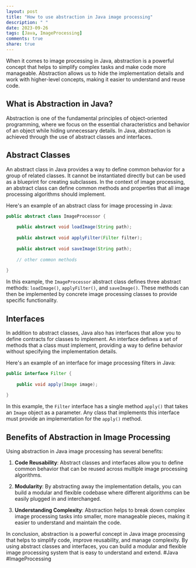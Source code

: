 ```yaml
---
layout: post
title: "How to use abstraction in Java image processing"
description: " "
date: 2023-09-26
tags: [Java, ImageProcessing]
comments: true
share: true
---
```


When it comes to image processing in Java, abstraction is a powerful concept that helps to simplify complex tasks and make code more manageable. Abstraction allows us to hide the implementation details and work with higher-level concepts, making it easier to understand and reuse code.

## What is Abstraction in Java?

Abstraction is one of the fundamental principles of object-oriented programming, where we focus on the essential characteristics and behavior of an object while hiding unnecessary details. In Java, abstraction is achieved through the use of abstract classes and interfaces.

## Abstract Classes

An abstract class in Java provides a way to define common behavior for a group of related classes. It cannot be instantiated directly but can be used as a blueprint for creating subclasses. In the context of image processing, an abstract class can define common methods and properties that all image processing algorithms should implement.

Here's an example of an abstract class for image processing in Java:

```java
public abstract class ImageProcessor {
    
    public abstract void loadImage(String path);
    
    public abstract void applyFilter(Filter filter);
    
    public abstract void saveImage(String path);
    
    // other common methods
    
}
```

In this example, the `ImageProcessor` abstract class defines three abstract methods: `loadImage()`, `applyFilter()`, and `saveImage()`. These methods can then be implemented by concrete image processing classes to provide specific functionality.

## Interfaces

In addition to abstract classes, Java also has interfaces that allow you to define contracts for classes to implement. An interface defines a set of methods that a class must implement, providing a way to define behavior without specifying the implementation details.

Here's an example of an interface for image processing filters in Java:

```java
public interface Filter {
    
    public void apply(Image image);
    
}
```

In this example, the `Filter` interface has a single method `apply()` that takes an `Image` object as a parameter. Any class that implements this interface must provide an implementation for the `apply()` method.

## Benefits of Abstraction in Image Processing

Using abstraction in Java image processing has several benefits:

1. **Code Reusability**: Abstract classes and interfaces allow you to define common behavior that can be reused across multiple image processing algorithms.

2. **Modularity**: By abstracting away the implementation details, you can build a modular and flexible codebase where different algorithms can be easily plugged in and interchanged.

3. **Understanding Complexity**: Abstraction helps to break down complex image processing tasks into smaller, more manageable pieces, making it easier to understand and maintain the code.

In conclusion, abstraction is a powerful concept in Java image processing that helps to simplify code, improve reusability, and manage complexity. By using abstract classes and interfaces, you can build a modular and flexible image processing system that is easy to understand and extend. #Java #ImageProcessing